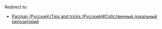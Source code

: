 Redirect to:

*   [Pacman (Русский)/Tips and tricks (Русский)#Собственный локальный репозиторий](/index.php/Pacman_(%D0%A0%D1%83%D1%81%D1%81%D0%BA%D0%B8%D0%B9)/Tips_and_tricks_(%D0%A0%D1%83%D1%81%D1%81%D0%BA%D0%B8%D0%B9)#Собственный_локальный_репозиторий "Pacman (Русский)/Tips and tricks (Русский)")